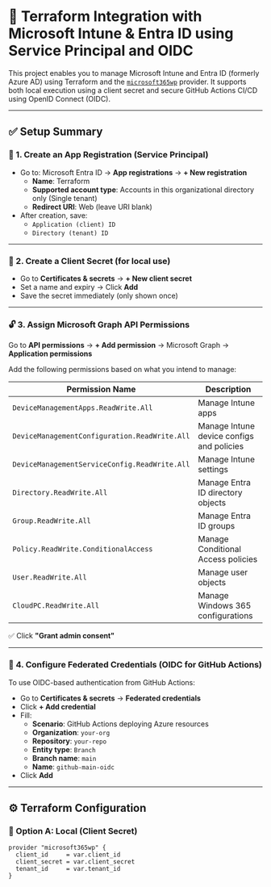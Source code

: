 # 🚀 Terraform Integration with Microsoft Intune & Entra ID using Service Principal and OIDC

This project enables you to manage Microsoft Intune and Entra ID (formerly Azure AD) using Terraform and the [`microsoft365wp`](https://registry.terraform.io/providers/terraprovider/microsoft365wp/latest/docs) provider. It supports both local execution using a client secret and secure GitHub Actions CI/CD using OpenID Connect (OIDC).

---

## ✅ Setup Summary

### 🔐 1. Create an App Registration (Service Principal)

- Go to: Microsoft Entra ID → **App registrations** → **+ New registration**
  - **Name**: Terraform
  - **Supported account type**: Accounts in this organizational directory only (Single tenant)
  - **Redirect URI**: Web (leave URI blank)
- After creation, save:
  - `Application (client) ID`
  - `Directory (tenant) ID`

---

### 🔑 2. Create a Client Secret (for local use)

- Go to **Certificates & secrets** → **+ New client secret**
- Set a name and expiry → Click **Add**
- Save the secret immediately (only shown once)

---

### 🔓 3. Assign Microsoft Graph API Permissions

Go to **API permissions** → **+ Add permission** → Microsoft Graph → **Application permissions**

Add the following permissions based on what you intend to manage:

| Permission Name                                  | Description                                   |
|--------------------------------------------------|-----------------------------------------------|
| `DeviceManagementApps.ReadWrite.All`             | Manage Intune apps                            |
| `DeviceManagementConfiguration.ReadWrite.All`    | Manage Intune device configs and policies     |
| `DeviceManagementServiceConfig.ReadWrite.All`    | Manage Intune settings                        |
| `Directory.ReadWrite.All`                        | Manage Entra ID directory objects             |
| `Group.ReadWrite.All`                            | Manage Entra ID groups                        |
| `Policy.ReadWrite.ConditionalAccess`             | Manage Conditional Access policies            |
| `User.ReadWrite.All`                             | Manage user objects                           |
| `CloudPC.ReadWrite.All`                          | Manage Windows 365 configurations             |

✅ Click **"Grant admin consent"**

---

### 🔁 4. Configure Federated Credentials (OIDC for GitHub Actions)

To use OIDC-based authentication from GitHub Actions:

- Go to **Certificates & secrets** → **Federated credentials**
- Click **+ Add credential**
- Fill:
  - **Scenario**: GitHub Actions deploying Azure resources
  - **Organization**: `your-org`
  - **Repository**: `your-repo`
  - **Entity type**: `Branch`
  - **Branch name**: `main`
  - **Name**: `github-main-oidc`
- Click **Add**

---

## ⚙️ Terraform Configuration

### 🔹 Option A: Local (Client Secret)

```hcl
provider "microsoft365wp" {
  client_id     = var.client_id
  client_secret = var.client_secret
  tenant_id     = var.tenant_id
}
